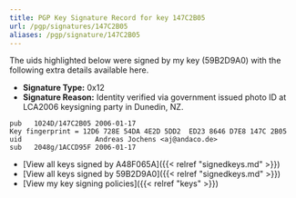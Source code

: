 ```yaml
---
title: PGP Key Signature Record for key 147C2B05
url: /pgp/signatures/147C2B05
aliases: /pgp/signature/147C2B05
---
```



The uids highlighted below were signed by my key (59B2D9A0) with
 the following extra details available
here.

 * **Signature Type:** 0x12
 * **Signature Reason:** Identity verified via government issued photo ID at LCA2006 keysigning party in Dunedin, NZ.

```text {hl_lines=[3]}
pub   1024D/147C2B05 2006-01-17
Key fingerprint = 12D6 728E 54DA 4E2D 5DD2  ED23 8646 D7E8 147C 2B05
uid                  Andreas Jochens <aj@andaco.de>
sub   2048g/1ACCD95F 2006-01-17
```

  * [View all keys signed by A48F065A]({{< relref "signedkeys.md" >}})
  * [View all keys signed by 59B2D9A0]({{< relref "signedkeys.md" >}})
  * [View my key signing policies]({{< relref "keys" >}})
